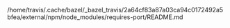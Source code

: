 /home/travis/.cache/bazel/_bazel_travis/2a64cf83a87a03ca94c0172492a5bfea/external/npm/node_modules/requires-port/README.md